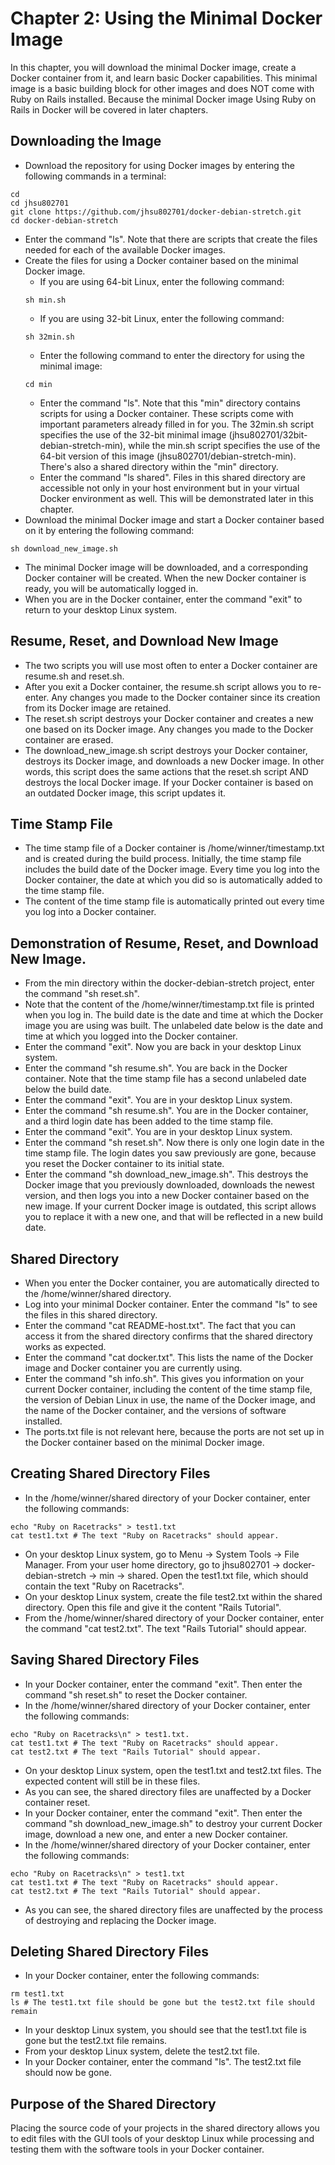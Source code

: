 # Chapter 2: Using the Minimal Docker Image

In this chapter, you will download the minimal Docker image, create a Docker container from it, and learn basic Docker capabilities.  This minimal image is a basic building block for other images and does NOT come with Ruby on Rails installed.  Because the minimal Docker image  Using Ruby on Rails in Docker will be covered in later chapters.

## Downloading the Image
* Download the repository for using Docker images by entering the following commands in a terminal:
```
cd
cd jhsu802701
git clone https://github.com/jhsu802701/docker-debian-stretch.git
cd docker-debian-stretch
```
* Enter the command "ls".  Note that there are scripts that create the files needed for each of the available Docker images.
* Create the files for using a Docker container based on the minimal Docker image.
  * If you are using 64-bit Linux, enter the following command:
  ```
  sh min.sh
  ```
  * If you are using 32-bit Linux, enter the following command:
  ```
  sh 32min.sh
  ```
  * Enter the following command to enter the directory for using the minimal image:
  ```
  cd min
  ```
  * Enter the command "ls".  Note that this "min" directory contains scripts for using a Docker container.  These scripts come with important parameters already filled in for you.  The 32min.sh script specifies the use of the 32-bit minimal image (jhsu802701/32bit-debian-stretch-min), while the min.sh script specifies the use of the 64-bit version of this image (jhsu802701/debian-stretch-min).  There's also a shared directory within the "min" directory.
  * Enter the command "ls shared".  Files in this shared directory are accessible not only in your host environment but in your virtual Docker environment as well.  This will be demonstrated later in this chapter.
* Download the minimal Docker image and start a Docker container based on it by entering the following command:
```
sh download_new_image.sh
```
* The minimal Docker image will be downloaded, and a corresponding Docker container will be created. When the new Docker container is ready, you will be automatically logged in.
* When you are in the Docker container, enter the command "exit" to return to your desktop Linux system.

## Resume, Reset, and Download New Image
* The two scripts you will use most often to enter a Docker container are resume.sh and reset.sh.
* After you exit a Docker container, the resume.sh script allows you to re-enter.  Any changes you made to the Docker container since its creation from its Docker image are retained.
* The reset.sh script destroys your Docker container and creates a new one based on its Docker image.  Any changes you made to the Docker container are erased.
* The download_new_image.sh script destroys your Docker container, destroys its Docker image, and downloads a new Docker image.  In other words, this script does the same actions that the reset.sh script AND destroys the local Docker image.  If your Docker container is based on an outdated Docker image, this script updates it.

## Time Stamp File
* The time stamp file of a Docker container is /home/winner/timestamp.txt and is created during the build process.  Initially, the time stamp file includes the build date of the Docker image.  Every time you log into the Docker container, the date at which you did so is automatically added to the time stamp file.
* The content of the time stamp file is automatically printed out every time you log into a Docker container.

## Demonstration of Resume, Reset, and Download New Image.
* From the min directory within the docker-debian-stretch project, enter the command "sh reset.sh".
* Note that the content of the /home/winner/timestamp.txt file is printed when you log in.  The build date is the date and time at which the Docker image you are using was built.  The unlabeled date below is the date and time at which you logged into the Docker container.
* Enter the command "exit".  Now you are back in your desktop Linux system.
* Enter the command "sh resume.sh".  You are back in the Docker container.  Note that the time stamp file has a second unlabeled date below the build date.
* Enter the command "exit".  You are in your desktop Linux system.
* Enter the command "sh resume.sh".  You are in the Docker container, and a third login date has been added to the time stamp file.
* Enter the command "exit".  You are in your desktop Linux system.
* Enter the command "sh reset.sh".  Now there is only one login date in the time stamp file.  The login dates you saw previously are gone, because you reset the Docker container to its initial state.
* Enter the command "sh download_new_image.sh".  This destroys the Docker image that you previously downloaded, downloads the newest version, and then logs you into a new Docker container based on the new image.  If your current Docker image is outdated, this script allows you to replace it with a new one, and that will be reflected in a new build date.

## Shared Directory
* When you enter the Docker container, you are automatically directed to the /home/winner/shared directory.
* Log into your minimal Docker container.  Enter the command "ls" to see the files in this shared directory.
* Enter the command "cat README-host.txt".  The fact that you can access it from the shared directory confirms that the shared directory works as expected.
* Enter the command "cat docker.txt".  This lists the name of the Docker image and Docker container you are currently using.
* Enter the command "sh info.sh".  This gives you information on your current Docker container, including the content of the time stamp file, the version of Debian Linux in use, the name of the Docker image, and the name of the Docker container, and the versions of software installed.
* The ports.txt file is not relevant here, because the ports are not set up in the Docker container based on the minimal Docker image.

## Creating Shared Directory Files
* In the /home/winner/shared directory of your Docker container, enter the following commands:
```
echo "Ruby on Racetracks" > test1.txt
cat test1.txt # The text "Ruby on Racetracks" should appear.
```
* On your desktop Linux system, go to Menu -> System Tools -> File Manager.  From your user home directory, go to jhsu802701 -> docker-debian-stretch -> min -> shared.  Open the test1.txt file, which should contain the text "Ruby on Racetracks".
* On your desktop Linux system, create the file test2.txt within the shared directory.  Open this file and give it the content "Rails Tutorial".
* From the /home/winner/shared directory of your Docker container, enter the command "cat test2.txt".  The text "Rails Tutorial" should appear.

## Saving Shared Directory Files
* In your Docker container, enter the command "exit".  Then enter the command "sh reset.sh" to reset the Docker container.
* In the /home/winner/shared directory of your Docker container, enter the following commands:
```
echo "Ruby on Racetracks\n" > test1.txt.
cat test1.txt # The text "Ruby on Racetracks" should appear.
cat test2.txt # The text "Rails Tutorial" should appear.
```
* On your desktop Linux system, open the test1.txt and test2.txt files.  The expected content will still be in these files.
* As you can see, the shared directory files are unaffected by a Docker container reset.
* In your Docker container, enter the command "exit".  Then enter the command "sh download_new_image.sh" to destroy your current Docker image, download a new one, and enter a new Docker container.
* In the /home/winner/shared directory of your Docker container, enter the following commands:
```
echo "Ruby on Racetracks\n" > test1.txt
cat test1.txt # The text "Ruby on Racetracks" should appear.
cat test2.txt # The text "Rails Tutorial" should appear.
```
* As you can see, the shared directory files are unaffected by the process of destroying and replacing the Docker image.

## Deleting Shared Directory Files
* In your Docker container, enter the following commands:
```
rm test1.txt
ls # The test1.txt file should be gone but the test2.txt file should remain
```
* In your desktop Linux system, you should see that the test1.txt file is gone but the test2.txt file remains.
* From your desktop Linux system, delete the test2.txt file.
* In your Docker container, enter the command "ls".  The test2.txt file should now be gone.

## Purpose of the Shared Directory
Placing the source code of your projects in the shared directory allows you to edit files with the GUI tools of your desktop Linux while processing and testing them with the software tools in your Docker container.
